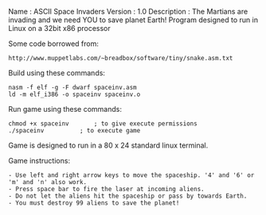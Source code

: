 Name		: ASCII Space Invaders
Version		: 1.0
Description	: The Martians are invading and we need YOU to save planet Earth!
		Program designed to run in Linux on a 32bit x86 processor

Some code borrowed from:

	http://www.muppetlabs.com/~breadbox/software/tiny/snake.asm.txt
  
Build using these commands:

	nasm -f elf -g -F dwarf spaceinv.asm
	ld -m elf_i386 -o spaceinv spaceinv.o

Run game using these commands:

	chmod +x spaceinv		; to give execute permissions
	./spaceinv			; to execute game

Game is designed to run in a 80 x 24 standard linux terminal.

Game instructions:

	- Use left and right arrow keys to move the spaceship. '4' and '6' or 'm' and 'n' also work.
	- Press space bar to fire the laser at incoming aliens.
	- Do not let the aliens hit the spaceship or pass by towards Earth.
	- You must destroy 99 aliens to save the planet!



